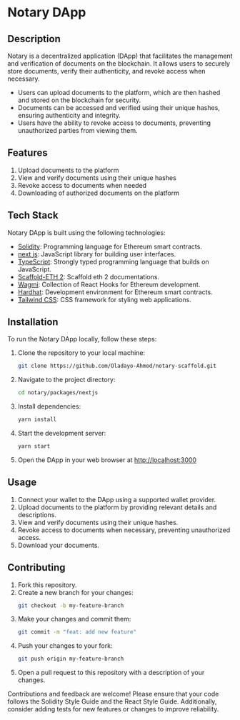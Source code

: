 # Notary DApp

## Description

Notary is a decentralized application (DApp) that facilitates the management and verification of documents on the blockchain. It allows users to securely store documents, verify their authenticity, and revoke access when necessary.

- Users can upload documents to the platform, which are then hashed and stored on the blockchain for security.
- Documents can be accessed and verified using their unique hashes, ensuring authenticity and integrity.
- Users have the ability to revoke access to documents, preventing unauthorized parties from viewing them.

## Features

1. Upload documents to the platform
2. View and verify documents using their unique hashes
3. Revoke access to documents when needed
4. Downloading of authorized documents on the platform

## Tech Stack

Notary DApp is built using the following technologies:

- [Solidity](https://docs.soliditylang.org/): Programming language for Ethereum smart contracts.
- [next js](https://reactjs.org/): JavaScript library for building user interfaces.
- [TypeScript](https://www.typescriptlang.org): Strongly typed programming language that builds on JavaScript.
- [Scaffold-ETH 2](https://docs.scaffoldeth.io/): Scaffold eth 2 documentations.
- [Wagmi](https://wagmi.sh): Collection of React Hooks for Ethereum development.
- [Hardhat](https://hardhat.org/): Development environment for Ethereum smart contracts.
- [Tailwind CSS](https://tailwindcss.com): CSS framework for styling web applications.

## Installation

To run the Notary DApp locally, follow these steps:

1. Clone the repository to your local machine: 
    ```bash
    git clone https://github.com/Oladayo-Ahmod/notary-scaffold.git
    ```
2. Navigate to the project directory:
    ```bash
    cd notary/packages/nextjs
    ```
3. Install dependencies:
  
    ```bash
    yarn install
    ```
4. Start the development server:
    ```bash
    yarn start
    ```
5. Open the DApp in your web browser at [http://localhost:3000](http://localhost:3000)

## Usage

1. Connect your wallet to the DApp using a supported wallet provider.
2. Upload documents to the platform by providing relevant details and descriptions.
3. View and verify documents using their unique hashes.
4. Revoke access to documents when necessary, preventing unauthorized access.
5. Download your documents.

## Contributing

1. Fork this repository.
2. Create a new branch for your changes:
    ```bash
    git checkout -b my-feature-branch
    ```
3. Make your changes and commit them:
    ```bash
    git commit -m "feat: add new feature"
    ```
4. Push your changes to your fork:
    ```bash
    git push origin my-feature-branch
    ```
5. Open a pull request to this repository with a description of your changes.

Contributions and feedback are welcome! Please ensure that your code follows the Solidity Style Guide and the React Style Guide. Additionally, consider adding tests for new features or changes to improve reliability.